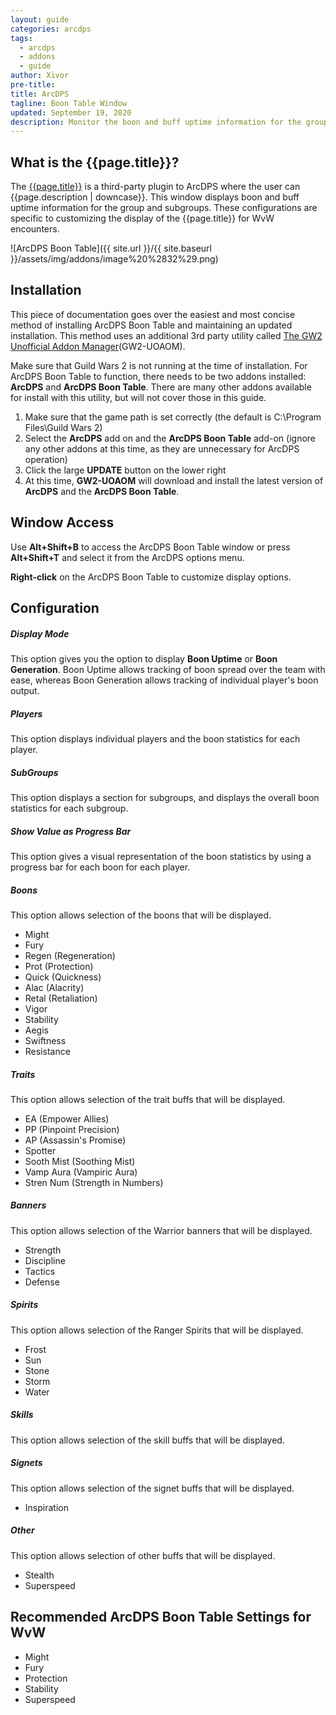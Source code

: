 ```yaml
---
layout: guide
categories: arcdps
tags:
  - arcdps
  - addons
  - guide
author: Xivor
pre-title:
title: ArcDPS
tagline: Boon Table Window
updated: September 19, 2020
description: Monitor the boon and buff uptime information for the group in combat encounters
---
```


## What is the {{page.title}}?

The [{{page.title}}](https://github.com/MarsEdge/GW2-ArcDPS-Boon-Table) is a third-party plugin to ArcDPS where the user can {{page.description | downcase}}.<!--more--> This window displays boon and buff uptime information for the group and subgroups. These configurations are specific to customizing the display of the {{page.title}} for WvW encounters. 

![ArcDPS Boon Table]({{ site.url }}/{{ site.baseurl }}/assets/img/addons/image%20%2832%29.png)

## Installation

This piece of documentation goes over the easiest and most concise method of installing ArcDPS Boon Table and maintaining an updated installation. This method uses an additional 3rd party utility called [The GW2 Unofficial Addon Manager](https://github.com/fmmmlee/GW2-Addon-Manager)(GW2-UOAOM).

Make sure that Guild Wars 2 is not running at the time of installation. For ArcDPS Boon Table to function, there needs to be two addons installed: **ArcDPS** and **ArcDPS Boon Table**. There are many other addons available for install with this utility, but will not cover those in this guide.

1. Make sure that the game path is set correctly (the default is C:\Program Files\Guild Wars 2)
2. Select the **ArcDPS** add on and the **ArcDPS Boon Table** add-on (ignore any other addons at this time, as they are unnecessary for ArcDPS operation)
3. Click the large **UPDATE** button on the lower right
4. At this time, **GW2-UOAOM** will download and install the latest version of **ArcDPS** and the **ArcDPS Boon Table**.

## Window Access

Use **Alt+Shift+B** to access the ArcDPS Boon Table window or press **Alt+Shift+T** and select it from the ArcDPS options menu.

**Right-click** on the ArcDPS Boon Table to customize display options.

## Configuration

##### Display Mode

This option gives you the option to display **Boon Uptime** or **Boon Generation**. Boon Uptime allows tracking of boon spread over the team with ease, whereas Boon Generation allows tracking of individual player's boon output.

##### Players

This option displays individual players and the boon statistics for each player.

##### SubGroups

This option displays a section for subgroups, and displays the overall boon statistics for each subgroup.

##### Show Value as Progress Bar

This option gives a visual representation of the boon statistics by using a progress bar for each boon for each player.

##### Boons

This option allows selection of the boons that will be displayed.

* Might
* Fury
* Regen (Regeneration)
* Prot (Protection)
* Quick (Quickness)
* Alac (Alacrity)
* Retal (Retaliation)
* Vigor
* Stability
* Aegis
* Swiftness
* Resistance

##### Traits

This option allows selection of the trait buffs that will be displayed.

* EA (Empower Allies)
* PP (Pinpoint Precision)
* AP (Assassin's Promise)
* Spotter
* Sooth Mist (Soothing Mist)
* Vamp Aura (Vampiric Aura)
* Stren Num (Strength in Numbers)

##### Banners

This option allows selection of the Warrior banners that will be displayed.

* Strength
* Discipline
* Tactics
* Defense

##### Spirits

This option allows selection of the Ranger Spirits that will be displayed.

* Frost
* Sun
* Stone
* Storm
* Water

##### Skills

This option allows selection of the skill buffs that will be displayed.

##### Signets

This option allows selection of the signet buffs that will be displayed.

* Inspiration

##### Other

This option allows selection of other buffs that will be displayed.

* Stealth
* Superspeed

## Recommended ArcDPS Boon Table Settings for WvW

* Might
* Fury
* Protection
* Stability
* Superspeed